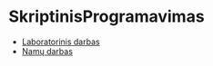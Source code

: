 # SkriptinisProgramavimas

* [Laboratorinis darbas](https://matas2260.github.io/SkriptinisProgramavimas/Labaratorinis%20darbas/)
* [Namų darbas](https://matas2260.github.io/SkriptinisProgramavimas/Nam%C5%B3%20darbas/)